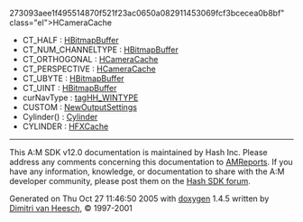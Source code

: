 273093aee1f495514870f521f23ac0650a082911453069fcf3bcecea0b8bf" class="el">HCameraCache</a>
- CT_HALF : <a href="classHBitmapBuffer.md#d554a7dc176ab0ceadbb9ee4a647c3d253d0b60c79df001c59cba43ff1929ef6" class="el">HBitmapBuffer</a>
- CT_NUM_CHANNELTYPE : <a href="classHBitmapBuffer.md#d554a7dc176ab0ceadbb9ee4a647c3d2e52fa2c98c247280e46a89cdfe7b1885" class="el">HBitmapBuffer</a>
- CT_ORTHOGONAL : <a href="classHCameraCache.md#ad4273093aee1f495514870f521f23acee04d2e6467189130c405e01fd51df64" class="el">HCameraCache</a>
- CT_PERSPECTIVE : <a href="classHCameraCache.md#ad4273093aee1f495514870f521f23acdd2b5111ed3698312869b5377dd92435" class="el">HCameraCache</a>
- CT_UBYTE : <a href="classHBitmapBuffer.md#d554a7dc176ab0ceadbb9ee4a647c3d27d2931e991fc794182b46df6d565240f" class="el">HBitmapBuffer</a>
- CT_UINT : <a href="classHBitmapBuffer.md#d554a7dc176ab0ceadbb9ee4a647c3d2e5ad4f387424d5911fb914b97a3c01db" class="el">HBitmapBuffer</a>
- curNavType : <a href="structtagHH__WINTYPE.md#afe3a06a93dfdaf76c1ae3c400243065" class="el">tagHH_WINTYPE</a>
- CUSTOM : <a href="classNewOutputSettings.md#522dbf5f367e0a96a94135f388be775472baef04098f035e8a320b03ad197818" class="el">NewOutputSettings</a>
- Cylinder() : <a href="classCylinder.md#bc9c49bde688e61ca33ebaed0cb34dbe" class="el">Cylinder</a>
- CYLINDER : <a href="classHFXCache.md#dca29a1140aadadfd92b34a02fa516efddec32fe897072b48368b1abe03de2aa" class="el">HFXCache</a>

------------------------------------------------------------------------

<span class="small">This A:M SDK v12.0 documentation is maintained by Hash Inc. Please address any comments concerning this documentation to [AMReports](http://www.hash.com/reports). If you have any information, knowledge, or documentation to share with the A:M developer community, please post them on the [Hash SDK forum](http://www.hash.com/forums/index.php?showforum=11).</span>

Generated on Thu Oct 27 11:46:50 2005 with [<span class="image placeholder" original-image-src="doxygen.png" original-image-title="" height="45" width="100" align="middle" border="0">doxygen</span>](http://www.doxygen.org/index.html) 1.4.5 written by [Dimitri van Heesch](mailto:dimitri@stack.nl), © 1997-2001
